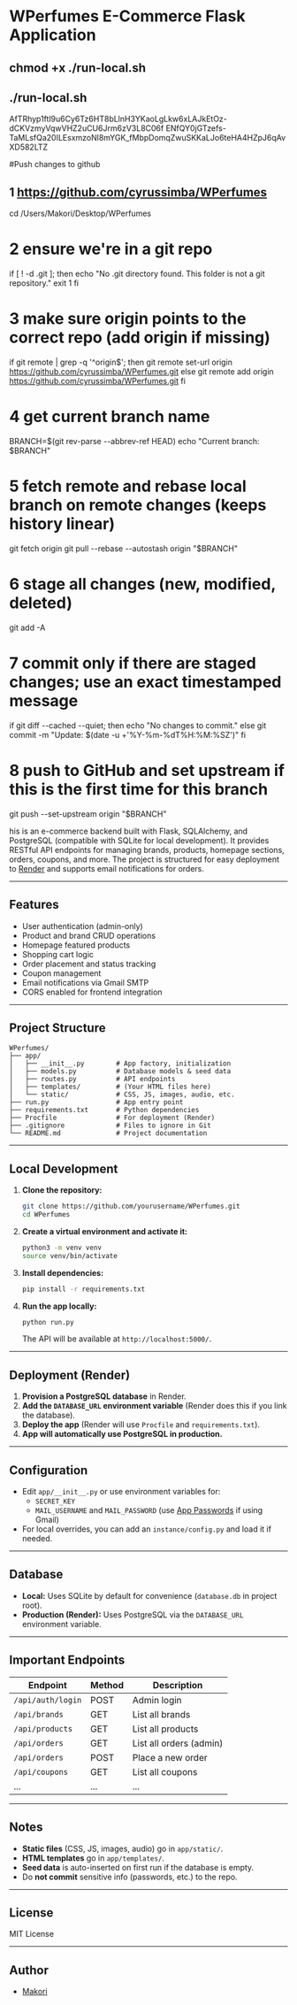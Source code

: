 # WPerfumes E-Commerce Flask Application

##  chmod +x ./run-local.sh
## ./run-local.sh
AfTRhyp1ftl9u6Cy6Tz6HT8bLlnH3YKaoLgLkw6xLAJkEtOz-dCKVzmyVqwVHZ2uCU6Jrm6zV3L8C06f
ENfQY0jGTzefs-TaMLsfQa20ILEsxmzoNl8mYGK_fMbpDomqZwuSKKaLJo6teHA4HZpJ6qAvXD582LTZ


#Push changes to github
## 1 https://github.com/cyrussimba/WPerfumes

cd /Users/Makori/Desktop/WPerfumes

# 2 ensure we're in a git repo
if [ ! -d .git ]; then
  echo "No .git directory found. This folder is not a git repository."
  exit 1
fi

# 3 make sure origin points to the correct repo (add origin if missing)
if git remote | grep -q '^origin$'; then
  git remote set-url origin https://github.com/cyrussimba/WPerfumes.git
else
  git remote add origin https://github.com/cyrussimba/WPerfumes.git
fi

# 4 get current branch name
BRANCH=$(git rev-parse --abbrev-ref HEAD)
echo "Current branch: $BRANCH"

# 5 fetch remote and rebase local branch on remote changes (keeps history linear)
git fetch origin
git pull --rebase --autostash origin "$BRANCH"

# 6 stage all changes (new, modified, deleted)
git add -A

# 7 commit only if there are staged changes; use an exact timestamped message
if git diff --cached --quiet; then
  echo "No changes to commit."
else
  git commit -m "Update: $(date -u +'%Y-%m-%dT%H:%M:%SZ')"
fi

# 8 push to GitHub and set upstream if this is the first time for this branch
git push --set-upstream origin "$BRANCH"


his is an e-commerce backend built with Flask, SQLAlchemy, and PostgreSQL (compatible with SQLite for local development). It provides RESTful API endpoints for managing brands, products, homepage sections, orders, coupons, and more. The project is structured for easy deployment to [Render](https://render.com/) and supports email notifications for orders.

---

## Features

- User authentication (admin-only)
- Product and brand CRUD operations
- Homepage featured products
- Shopping cart logic
- Order placement and status tracking
- Coupon management
- Email notifications via Gmail SMTP
- CORS enabled for frontend integration

---

## Project Structure

```
WPerfumes/
├── app/
│   ├── __init__.py        # App factory, initialization
│   ├── models.py          # Database models & seed data
│   ├── routes.py          # API endpoints
│   ├── templates/         # (Your HTML files here)
│   └── static/            # CSS, JS, images, audio, etc.
├── run.py                 # App entry point
├── requirements.txt       # Python dependencies
├── Procfile               # For deployment (Render)
├── .gitignore             # Files to ignore in Git
└── README.md              # Project documentation
```

---

## Local Development

1. **Clone the repository:**
   ```sh
   git clone https://github.com/yourusername/WPerfumes.git
   cd WPerfumes
   ```

2. **Create a virtual environment and activate it:**
   ```sh
   python3 -m venv venv
   source venv/bin/activate
   ```

3. **Install dependencies:**
   ```sh
   pip install -r requirements.txt
   ```

4. **Run the app locally:**
   ```sh
   python run.py
   ```
   The API will be available at `http://localhost:5000/`.

---

## Deployment (Render)

1. **Provision a PostgreSQL database** in Render.
2. **Add the `DATABASE_URL` environment variable** (Render does this if you link the database).
3. **Deploy the app** (Render will use `Procfile` and `requirements.txt`).
4. **App will automatically use PostgreSQL in production.**

---

## Configuration

- Edit `app/__init__.py` or use environment variables for:
  - `SECRET_KEY`
  - `MAIL_USERNAME` and `MAIL_PASSWORD` (use [App Passwords](https://support.google.com/accounts/answer/185833) if using Gmail)
- For local overrides, you can add an `instance/config.py` and load it if needed.

---

## Database

- **Local:** Uses SQLite by default for convenience (`database.db` in project root).
- **Production (Render):** Uses PostgreSQL via the `DATABASE_URL` environment variable.

---

## Important Endpoints

| Endpoint                       | Method | Description                          |
|---------------------------------|--------|--------------------------------------|
| `/api/auth/login`               | POST   | Admin login                          |
| `/api/brands`                   | GET    | List all brands                      |
| `/api/products`                 | GET    | List all products                    |
| `/api/orders`                   | GET    | List all orders (admin)              |
| `/api/orders`                   | POST   | Place a new order                    |
| `/api/coupons`                  | GET    | List all coupons                     |
| ...                             | ...    | ...                                  |

---

## Notes

- **Static files** (CSS, JS, images, audio) go in `app/static/`.
- **HTML templates** go in `app/templates/`.
- **Seed data** is auto-inserted on first run if the database is empty.
- Do **not commit** sensitive info (passwords, etc.) to the repo.

---

## License

MIT License

---

## Author

- [Makori](https://github.com/cyrussimba)